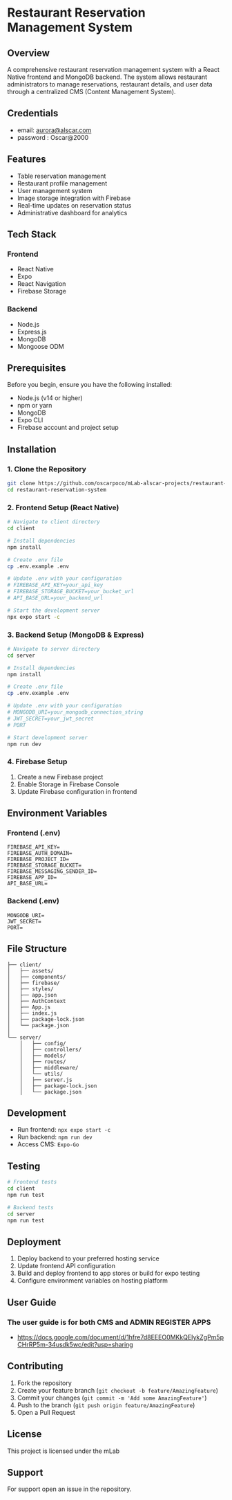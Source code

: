 # Restaurant Reservation Management System

## Overview
A comprehensive restaurant reservation management system with a React Native frontend and MongoDB backend. The system allows restaurant administrators to manage reservations, restaurant details, and user data through a centralized CMS (Content Management System).

## Credentials
- email: aurora@alscar.com
- password : Oscar@2000

## Features
- Table reservation management
- Restaurant profile management
- User management system 
- Image storage integration with Firebase
- Real-time updates on reservation status
- Administrative dashboard for analytics

## Tech Stack
### Frontend
- React Native
- Expo
- React Navigation
- Firebase Storage 

### Backend
- Node.js
- Express.js
- MongoDB
- Mongoose ODM

## Prerequisites
Before you begin, ensure you have the following installed:
- Node.js (v14 or higher)
- npm or yarn
- MongoDB
- Expo CLI
- Firebase account and project setup

## Installation

### 1. Clone the Repository
```bash
git clone https://github.com/oscarpoco/mLab-alscar-projects/restaurant-reservation-cms.git
cd restaurant-reservation-system
```

### 2. Frontend Setup (React Native)
```bash
# Navigate to client directory
cd client

# Install dependencies
npm install

# Create .env file
cp .env.example .env

# Update .env with your configuration
# FIREBASE_API_KEY=your_api_key
# FIREBASE_STORAGE_BUCKET=your_bucket_url
# API_BASE_URL=your_backend_url

# Start the development server
npx expo start -c
```

### 3. Backend Setup (MongoDB & Express)
```bash
# Navigate to server directory
cd server

# Install dependencies
npm install

# Create .env file
cp .env.example .env

# Update .env with your configuration
# MONGODB_URI=your_mongodb_connection_string
# JWT_SECRET=your_jwt_secret
# PORT

# Start development server
npm run dev
```

### 4. Firebase Setup
1. Create a new Firebase project
2. Enable Storage in Firebase Console
3. Update Firebase configuration in frontend

## Environment Variables

### Frontend (.env)
```
FIREBASE_API_KEY=
FIREBASE_AUTH_DOMAIN=
FIREBASE_PROJECT_ID=
FIREBASE_STORAGE_BUCKET=
FIREBASE_MESSAGING_SENDER_ID=
FIREBASE_APP_ID=
API_BASE_URL=
```

### Backend (.env)
```
MONGODB_URI=
JWT_SECRET=
PORT=
```

## File Structure
```
├── client/
│   ├── assets/
│   ├── components/
│   ├── firebase/
│   ├── styles/
│   ├── app.json
│   ├── AuthContext
│   ├── App.js
│   ├── index.js
│   ├── package-lock.json
│   └── package.json
│
└── server/
    │   ├── config/
    │   ├── controllers/
    │   ├── models/
    │   ├── routes/
    │   ├── middleware/
    │   └── utils/
    │   ├── server.js
    │   ├── package-lock.json
    │   └── package.json
```

## Development
- Run frontend: `npx expo start -c`
- Run backend: `npm run dev`
- Access CMS: `Expo-Go`

## Testing
```bash
# Frontend tests
cd client
npm run test

# Backend tests
cd server
npm run test
```

## Deployment
1. Deploy backend to your preferred hosting service
2. Update frontend API configuration
3. Build and deploy frontend to app stores or build for expo testing
4. Configure environment variables on hosting platform

## User Guide
### The user guide is for both CMS and ADMIN REGISTER APPS
- https://docs.google.com/document/d/1hfre7d8EEEO0MKkQEIykZgPm5pCHrRP5m-34usdk5wc/edit?usp=sharing

## Contributing
1. Fork the repository
2. Create your feature branch (`git checkout -b feature/AmazingFeature`)
3. Commit your changes (`git commit -m 'Add some AmazingFeature'`)
4. Push to the branch (`git push origin feature/AmazingFeature`)
5. Open a Pull Request

## License
This project is licensed under the mLab 

## Support
For support open an issue in the repository.
